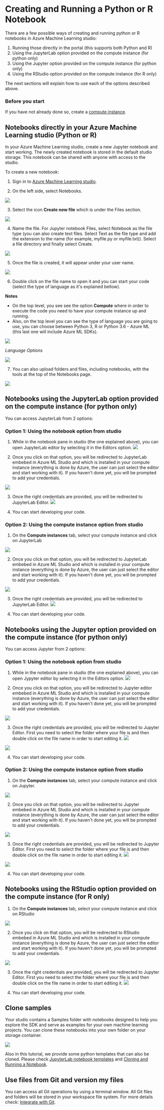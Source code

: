 # Creating and Running a Python or R Notebook

There are a few possible ways of creating and running python or R notebooks in Azure Machine Learning studio:

1. Running those directly in the portal (this supports both Python and R)
2. Using the JupyterLab option provided on the compute instance (for python only)
3. Using the Jupyter option provided on the compute instance (for python only)
4. Using the RStudio option provided on the compute instance (for R only)

The next sections will explain how to use each of the options described above.

### Before you start

If you have not already done so, create a [compute instance](../Documents/Create-Compute-Instance.md).

## Notebooks directly in your Azure Machine Learning studio (Python or R)
In your Azure Machine Learning studio, create a new Jupyter notebook and start working. The newly created notebook is stored in the default studio storage. This notebook can be shared with anyone with access to the studio.

To create a new notebook:

1. Sign in to [Azure Machine Learning studio](https://ml.azure.com/).

2. On the left side, select Notebooks.

![](../Images/create-new-notebook1.PNG)

3. Select the icon **Create new file** which is under the Files section.

![](../Images/create-new-notebook2.PNG)

4. Name the file. For Jupyter notebook Files, select Notebook as the file type (you can also create text files. Select Text as the file type and add the extension to the name (for example, myfile.py or myfile.txt)). Select a file directory and finally select Create.

![](../Images/create-new-notebook3.PNG)

5. Once the file is created, it will appear under your user name.

![](../Images/create-new-notebook4.PNG)

6. Double click on the file name to open it and you can start your code (select the type of language as it's explained bellow).

**Notes**
  * On the top level, you see see the option **Compute** where in order to execute the code you need to have your compute instance up and running.
  * Also, on the top level you can see the type of language you are going to use, you can choose between Python 3, R or Python 3.6 - Azure ML (this last one will include Azure ML SDKs).
  
 ![](../Images/create-new-notebook5.PNG)
 
_Language Options_

![](../Images/create-new-notebook6.PNG)


7. You can also upload folders and files, including notebooks, with the tools at the top of the Notebooks page. 

![](../Images/create-new-notebook7.PNG)


## Notebooks using the JupyterLab option provided on the compute instance (for python only)
You can access JupyterLab from 2 options:

### Option 1: Using the notebook option from studio

1. While in the notebook pane in studio (the one explained above), you can open JupyterLab editor by selecting it in the Editors option.
![](../Images/Jupyterlab1.PNG)

2. Once you click on that option, you will be redirected to JupyterLab embebed in Azure ML Studio and which is installed in your compute instance (everything is done by Azure, the user can just select the editor and start working with it). If you haven't done yet, you will be prompted to add your credentials.

![](../Images/azure-login-screen.PNG)

3. Once the right credentials are provided, you will be redirected to JupyterLab Editor.
![](../Images/Jupyterlab2.PNG)

4. You can start developing your code.

### Option 2: Using the compute instance option from studio

1. On the **Compute instances** tab, select your compute instance and click on JupyterLab 

![](../Images/Jupyterlab3.PNG)

2. Once you click on that option, you will be redirected to JupyterLab embebed in Azure ML Studio and which is installed in your compute instance (everything is done by Azure, the user can just select the editor and start working with it). If you haven't done yet, you will be prompted to add your credentials.

![](../Images/azure-login-screen.PNG)

3. Once the right credentials are provided, you will be redirected to JupyterLab Editor.
![](../Images/Jupyterlab2.PNG)

4. You can start developing your code.


## Notebooks using the Jupyter option provided on the compute instance (for python only)
You can access Jupyter from 2 options:

### Option 1: Using the notebook option from studio

1. While in the notebook pane in studio (the one explained above), you can open Jypyter editor by selecting it in the Editors option.
![](../Images/jupyter1.PNG)

2. Once you click on that option, you will be redirected to Jupyter editor embebed in Azure ML Studio and which is installed in your compute instance (everything is done by Azure, the user can just select the editor and start working with it). If you haven't done yet, you will be prompted to add your credentials.

![](../Images/azure-login-screen.PNG)

3. Once the right credentials are provided, you will be redirected to Jupyter Editor. First you need to select the folder where your file is and then double click on the file name in order to start editing it.
![](../Images/jupyter2.PNG)

![](../Images/jupyter4.PNG)

4. You can start developing your code.

### Option 2: Using the compute instance option from studio

1. On the **Compute instances** tab, select your compute instance and click on Jupyter. 

![](../Images/jupyter3.PNG)

2. Once you click on that option, you will be redirected to Jupyter embebed in Azure ML Studio and which is installed in your compute instance (everything is done by Azure, the user can just select the editor and start working with it). If you haven't done yet, you will be prompted to add your credentials.

![](../Images/azure-login-screen.PNG)

3. Once the right credentials are provided, you will be redirected to Jupyter Editor. First you need to select the folder where your file is and then double click on the file name in order to start editing it.
![](../Images/jupyter2.PNG)

![](../Images/jupyter4.PNG)

4. You can start developing your code.

## Notebooks using the RStudio option provided on the compute instance (for R only)
1. On the **Compute instances** tab, select your compute instance and click on RStudio 

![](../Images/RStudio1.PNG)

2. Once you click on that option, you will be redirected to RStudio embebed in Azure ML Studio and which is installed in your compute instance (everything is done by Azure, the user can just select the editor and start working with it). If you haven't done yet, you will be prompted to add your credentials.

![](../Images/azure-login-screen.PNG)

3. Once the right credentials are provided, you will be redirected to Jupyter Editor. First you need to select the folder where your file is and then double click on the file name in order to start editing it.
![](../Images/RStudio2.PNG)

4. You can start developing your code.

## Clone samples
Your studio contains a Samples folder with notebooks designed to help you explore the SDK and serve as examples for your own machine learning projects. You can clone these notebooks into your own folder on your storage container.

![](../Images/samplenotebooks.PNG)

Also in this tutorial, we provide some python templates that can also be cloned. Please check [JupyterLab notebook templates](labs) and [Cloning and Running a Notebook](../Documents/Clone-and-Run-a-Notebook.md).

## Use files from Git and version my files
You can access all Git operations by using a terminal window. All Git files and folders will be stored in your workspace file system. For more details check: [Integrate with Git](../Documents/Integrate-with-Git.md).
